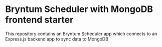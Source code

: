 # Bryntum Scheduler with MongoDB frontend starter

This repository contains an Bryntum Scheduler app which connects to an Express.js backend app to sync data to MongoDB